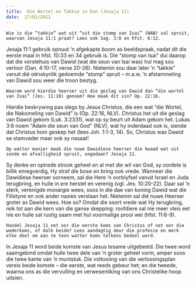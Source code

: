 ```yaml
---
title:  Die Wortel en Takkie in Een (Jesaja 11)
date:  27/01/2021
---
```


`Wie is die “takkie” wat uit “uit die stomp van Isai” (NAB) sal spruit, waarvan Jesaja 11:1 praat? Lees ook Sag. 3:8 en hfst. 6:12.`

Jesaja 11:1 gebruik opnuut ’n afgekapte boom as beeldspraak, nadat dit die eerste maal in hfst. 10:33 en 34 gebruik is. Die “stomp van Isai” dui daarop dat die vorstehuis van Dawid (wat die seun van Isai was) hul mag sou verloor (Dan. 4:10-17, verse 20-26). Nietemin sou daar later ’n “takkie” vanuit dié oënskynlik gedoemde “stomp” spruit – m.a.w. ’n afstammeling van Dawid sou weer die troon bestyg.

`Waarom word hierdie heerser uit die geslag van Dawid dan “die wortel van Isai” (Jes. 11:10) genoem? Hoe maak dit sin? Op. 22:16.`

Hierdie beskrywing pas slegs by Jesus Christus, die een wat “die Wortel, die Nakomeling van Dawid” is (Op. 22:16, NLV). Christus het uit die geslag van Dawid gekom (Luk. 3:2331), wat op sy beurt uit Adam gekom het. Lukas 3:8 noem “Adam die seun van God” (NLV), wat hy inderdaad ook is, siende dat Christus hom geskep het (lees Joh. 1:1-3, 14). So, Christus was Dawid se stamvader maar ook sy nasaat!

`Op watter manier maak die nuwe Dawidiese heerser die kwaad wat uit sonde en afvalligheid spruit, ongedaan? Jesaja 11.`

Sy denke en optrede strook geheel en al met die wil van God, sy oordele is billik enregverdig, Hy straf die bose en bring ook vrede. Wanneer die Dawidiese heerser oorneem, sal die Here ’n oorblyfsel vanuit Israel en Juda terugbring, en hulle in ere herstel en verenig (vgl. Jes. 10:20-22). Daar sal ’n sterk, verenigde monargie wees, soos in die dae van koning Dawid wat die Filistyne en ook ander nasies verslaan het. Nietemin sal dié nuwe Heerser groter as Dawid wees. Hoe so? Omdat die soort vrede wat Hy terugbring, reik tot aan die kern van die ganse skepping: roofdiere sal nie meer vleis eet nie en hulle sal rustig saam met hul voormalige prooi wei (hfst. 11:6-9).

`Handel Jesaja 11 net oor die eerste koms van Christus of net oor die wederkoms, of dalk beide? Lees aandagtig deur die profesie en merk elke deel om aan te toon watter koms telkens bedoel word.`

In Jesaja 11 word beide komste van Jesus tesame uitgebeeld. Die twee word saamgebind omdat hulle twee dele van ’n groter geheel vorm, amper soos die twee kante van ’n muntstuk. Die voltooiing van die verlossingsplan vereis beide komste – die eerste, wat reeds gebeur het; en die tweede, waarna ons as die vervulling en verwesenliking van ons Christelike hoop uitsien.